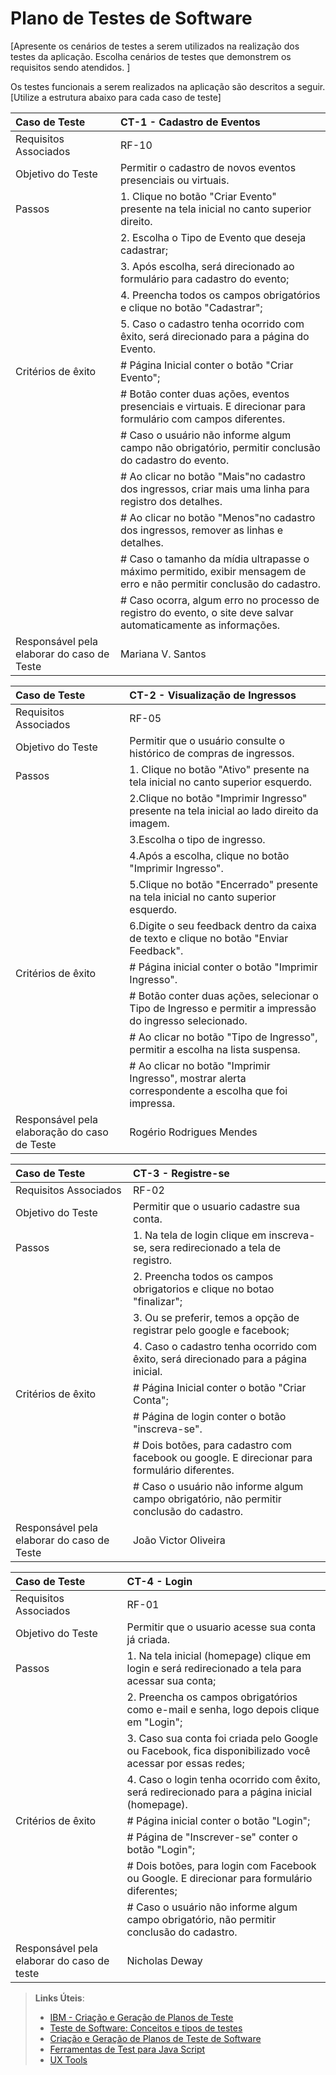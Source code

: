# Plano de Testes de Software

[Apresente os cenários de testes a serem utilizados na realização dos testes da aplicação. Escolha cenários de testes que demonstrem os requisitos sendo atendidos. ]

Os testes funcionais a serem realizados na aplicação são descritos a seguir. [Utilize a estrutura abaixo para cada caso de teste]

|Caso de Teste    | CT-1 - Cadastro de Eventos |
|:---|:---|
| Requisitos Associados | RF-10 |
| Objetivo do Teste | Permitir o cadastro de novos eventos presenciais ou virtuais. |
| Passos | 1. Clique no botão "Criar Evento" presente na tela inicial no canto superior direito.|
| | 2. Escolha o Tipo de Evento que deseja cadastrar;|
| |3. Após escolha, será direcionado ao formulário para cadastro do evento;|
| |4. Preencha todos os campos obrigatórios e clique no botão "Cadastrar";|
| |5. Caso o cadastro tenha ocorrido com êxito, será direcionado para a página do Evento.|
| Critérios de êxito | # Página Inicial conter o botão "Criar Evento";  |
| | # Botão conter duas ações, eventos presenciais e virtuais. E direcionar para formulário com campos diferentes.|
| | # Caso o usuário não informe algum campo não obrigatório, permitir conclusão do cadastro do evento.|
| | # Ao clicar no botão "Mais"no cadastro dos ingressos, criar mais uma linha para registro dos detalhes.|
| | # Ao clicar no botão "Menos"no cadastro dos ingressos, remover as linhas e detalhes.|
| | # Caso o tamanho da mídia ultrapasse o máximo permitido, exibir mensagem de erro e não permitir conclusão do cadastro.|
| | # Caso ocorra, algum erro no processo de registro do evento, o site deve salvar automaticamente as informações.|
| Responsável pela elaborar do caso de Teste | Mariana V. Santos |

|Caso de Teste    | CT-2 - Visualização de Ingressos |
|:---|:---|
| Requisitos Associados | RF-05 |
| Objetivo do Teste | Permitir que o usuário consulte o histórico de compras de ingressos. |
| Passos | 1. Clique no botão "Ativo" presente na tela inicial no canto superior esquerdo. |
|| 2.Clique no botão "Imprimir Ingresso" presente na tela inicial ao lado direito da imagem.|
|| 3.Escolha o tipo de ingresso.|
|| 4.Após a escolha, clique no botão "Imprimir Ingresso".|
|| 5.Clique no botão "Encerrado" presente na tela inicial no canto superior esquerdo.|
|| 6.Digite o seu feedback dentro da caixa de texto e clique no botão "Enviar Feedback".|
|Critérios de êxito | # Página inicial conter o botão "Imprimir Ingresso".|
|| # Botão conter duas ações, selecionar o Tipo de Ingresso e permitir a impressão do ingresso selecionado.|
|| # Ao clicar no botão "Tipo de Ingresso", permitir a escolha na lista suspensa.|
|| # Ao clicar no botão "Imprimir Ingresso", mostrar alerta correspondente a escolha que foi impressa.|
| Responsável pela elaboração do caso de Teste | Rogério Rodrigues Mendes |

|Caso de Teste    | CT-3 - Registre-se |
|:---|:---|
| Requisitos Associados | RF-02 |
| Objetivo do Teste | Permitir que o usuario cadastre sua conta. |
| Passos | 1. Na tela de login clique em inscreva-se, sera redirecionado a tela de registro.|
| | 2. Preencha todos os campos obrigatorios e clique no botao "finalizar";|
| |3. Ou se preferir, temos a opção de registrar pelo google e facebook;|
| |4. Caso o cadastro tenha ocorrido com êxito, será direcionado para a página inicial.|
| Critérios de êxito | # Página Inicial conter o botão "Criar Conta";  |
| |# Página de login conter o botão "inscreva-se".|
| | # Dois botões, para cadastro com facebook ou google. E direcionar para formulário diferentes.|
| | # Caso o usuário não informe algum campo obrigatório, não permitir conclusão do cadastro.|
| Responsável pela elaborar do caso de Teste | João Victor Oliveira |

|Caso de Teste    | CT-4 - Login |
|:---|:---|
| Requisitos Associados | RF-01 |
| Objetivo do Teste | Permitir que o usuario acesse sua conta já criada. |
| Passos | 1. Na tela inicial (homepage) clique em login e será redirecionado a tela para acessar sua conta;|
| | 2. Preencha os campos obrigatórios como e-mail e senha, logo depois clique em "Login";|
| |3. Caso sua conta foi criada pelo Google ou Facebook, fica disponibilizado você acessar por essas redes;|
| |4. Caso o login tenha ocorrido com êxito, será redirecionado para a página inicial (homepage).|
| Critérios de êxito | # Página inicial conter o botão "Login";  |
| |# Página de "Inscrever-se" conter o botão "Login";|
| | # Dois botões, para login com Facebook ou Google. E direcionar para formulário diferentes;|
| | # Caso o usuário não informe algum campo obrigatório, não permitir conclusão do cadastro.|
| Responsável pela elaborar do caso de teste | Nicholas Deway |
 
> **Links Úteis**:
> - [IBM - Criação e Geração de Planos de Teste](https://www.ibm.com/developerworks/br/local/rational/criacao_geracao_planos_testes_software/index.html)
> - [Teste de Software: Conceitos e tipos de testes](https://blog.onedaytesting.com.br/teste-de-software/)
> - [Criação e Geração de Planos de Teste de Software](https://www.ibm.com/developerworks/br/local/rational/criacao_geracao_planos_testes_software/index.html)
> - [Ferramentas de Test para Java Script](https://geekflare.com/javascript-unit-testing/)
> - [UX Tools](https://uxdesign.cc/ux-user-research-and-user-testing-tools-2d339d379dc7)
